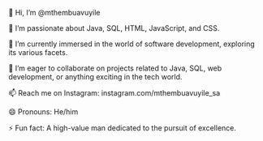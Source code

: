 👋 Hi, I’m @mthembuavuyile

👀 I’m passionate about Java, SQL, HTML, JavaScript, and CSS.

🌱 I’m currently immersed in the world of software development, exploring its various facets.

💞️ I’m eager to collaborate on projects related to Java, SQL, web development, or anything exciting in the tech world.

📫 Reach me on Instagram: instagram.com/mthembuavuyile_sa

😄 Pronouns: He/him

⚡ Fun fact: A high-value man dedicated to the pursuit of excellence.
